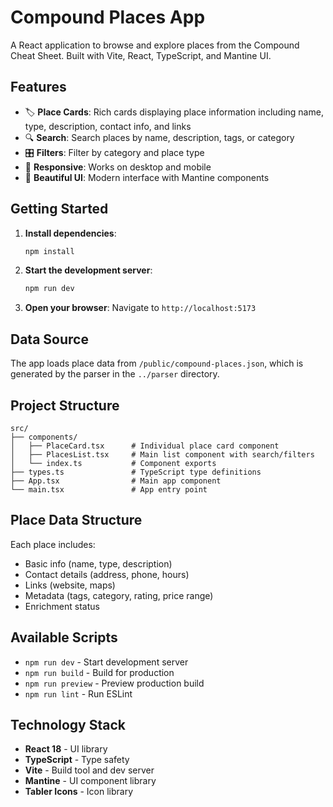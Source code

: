 # Compound Places App

A React application to browse and explore places from the Compound Cheat Sheet. Built with Vite, React, TypeScript, and Mantine UI.

## Features

- 🏷️ **Place Cards**: Rich cards displaying place information including name, type, description, contact info, and links
- 🔍 **Search**: Search places by name, description, tags, or category
- 🎛️ **Filters**: Filter by category and place type
- 📱 **Responsive**: Works on desktop and mobile
- 🎨 **Beautiful UI**: Modern interface with Mantine components

## Getting Started

1. **Install dependencies**:
   ```bash
   npm install
   ```

2. **Start the development server**:
   ```bash
   npm run dev
   ```

3. **Open your browser**: Navigate to `http://localhost:5173`

## Data Source

The app loads place data from `/public/compound-places.json`, which is generated by the parser in the `../parser` directory.

## Project Structure

```
src/
├── components/
│   ├── PlaceCard.tsx      # Individual place card component
│   ├── PlacesList.tsx     # Main list component with search/filters
│   └── index.ts           # Component exports
├── types.ts               # TypeScript type definitions
├── App.tsx                # Main app component
└── main.tsx               # App entry point
```

## Place Data Structure

Each place includes:
- Basic info (name, type, description)
- Contact details (address, phone, hours)
- Links (website, maps)
- Metadata (tags, category, rating, price range)
- Enrichment status

## Available Scripts

- `npm run dev` - Start development server
- `npm run build` - Build for production
- `npm run preview` - Preview production build
- `npm run lint` - Run ESLint

## Technology Stack

- **React 18** - UI library
- **TypeScript** - Type safety
- **Vite** - Build tool and dev server
- **Mantine** - UI component library
- **Tabler Icons** - Icon library
